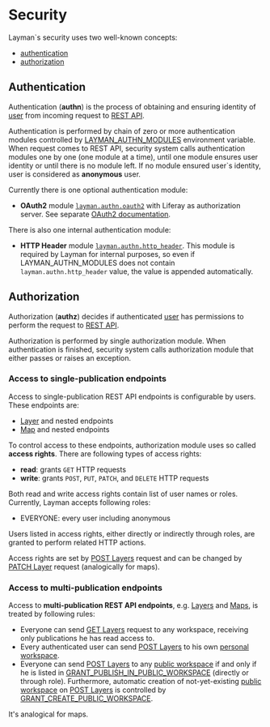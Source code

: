 # Security

Layman`s security uses two well-known concepts:
- [authentication](#authentication)
- [authorization](#authorization)


## Authentication

Authentication (**authn**) is the process of obtaining and ensuring identity of [user](models.md#user) from incoming request to [REST API](rest.md).

Authentication is performed by chain of zero or more authentication modules controlled by [LAYMAN_AUTHN_MODULES](env-settings.md#LAYMAN_AUTHN_MODULES) environment variable. When request comes to REST API, security system calls authentication modules one by one (one module at a time), until one module ensures user identity or until there is no module left. If no module ensured user`s identity, user is considered as **anonymous** user.

Currently there is one optional authentication module:
- **OAuth2** module [`layman.authn.oauth2`](../src/layman/authn/oauth2) with Liferay as authorization server. See separate [OAuth2 documentation](oauth2/index.md).

There is also one internal authentication module:
- **HTTP Header** module [`layman.authn.http_header`](../src/layman/authn/http_header). This module is required by Layman for internal purposes, so even if LAYMAN_AUTHN_MODULES does not contain `layman.authn.http_header` value, the value is appended automatically.

## Authorization

Authorization (**authz**) decides if authenticated [user](models.md#user) has permissions to perform the request to [REST API](rest.md).

Authorization is performed by single authorization module. When authentication is finished, security system calls authorization module that either passes or raises an exception.

### Access to single-publication endpoints
Access to single-publication REST API endpoints is configurable by users. These endpoints are:
- [Layer](rest.md#overview) and nested endpoints 
- [Map](rest.md#overview) and nested endpoints 

To control access to these endpoints, authorization module uses so called **access rights**. There are following types of access rights:
- **read**: grants `GET` HTTP requests
- **write**: grants `POST`, `PUT`, `PATCH`, and `DELETE` HTTP requests

Both read and write access rights contain list of user names or roles. Currently, Layman accepts following roles:
- EVERYONE: every user including anonymous

Users listed in access rights, either directly or indirectly through roles, are granted to perform related HTTP actions.

Access rights are set by [POST Layers](rest.md#post-layers) request and can be changed by [PATCH Layer](rest.md#patch-layer) request (analogically for maps). 

### Access to multi-publication endpoints
Access to **multi-publication REST API endpoints**, e.g. [Layers](rest.md#overview) and [Maps](rest.md#overview), is treated by following rules:
- Everyone can send [GET Layers](rest.md#get-layers) request to any workspace, receiving only publications he has read access to.
- Every authenticated user can send [POST Layers](rest.md#post-layers) to his own [personal workspace](models.md#personal-workspace).
- Everyone can send [POST Layers](rest.md#post-layers) to any [public workspace](models.md#public-workspace) if and only if he is listed in [GRANT_PUBLISH_IN_PUBLIC_WORKSPACE](env-settings.md#GRANT_PUBLISH_IN_PUBLIC_WORKSPACE) (directly or through role). Furthermore, automatic creation of not-yet-existing [public workspace](models.md#public-workspace) on [POST Layers](rest.md#post-layers) is controlled by [GRANT_CREATE_PUBLIC_WORKSPACE](env-settings.md#GRANT_CREATE_PUBLIC_WORKSPACE).

It's analogical for maps.

